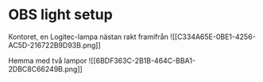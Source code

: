 # OBS light setup

Kontoret, en Logitec-lampa nästan rakt framifrån
![[C334A65E-0BE1-4256-AC5D-216722B9D93B.png]]




Hemma med två lampor
![[6BDF363C-2B1B-464C-BBA1-2DBC8C66249B.png]]